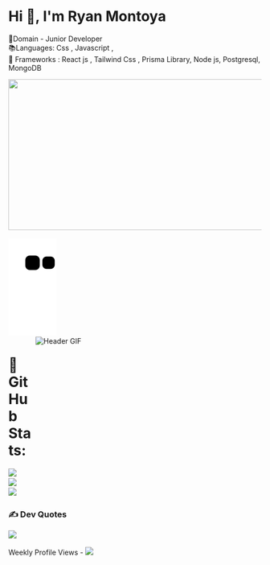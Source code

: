 # Hi 👋, I'm Ryan Montoya
🔰Domain - Junior Developer<br>📚Languages: Css , Javascript ,  <br>🧊 Frameworks : React js ,  Tailwind Css , Prisma Library, Node js, Postgresql, MongoDB

<div>
  <img src="https://media.giphy.com/media/dWesBcTLavkZuG35MI/giphy.gif" width="650" height="300"/>
</div>



![Snake animation](https://github.com/Tejender1521/Tejender1521/blob/output/github-contribution-grid-snake.svg)<img align="right"  alt="Header GIF" src="./code.gif" width="450" height="300" />

# 📒 GitHub Stats:
![](https://github-readme-stats.vercel.app/api?username=ryeact-dev&theme=dark&hide_border=false&include_all_commits=true&count_private=true)<br/>
![](https://github-readme-streak-stats.herokuapp.com/?user=ryeact-dev&theme=dark&hide_border=false)<br/>
![](https://github-readme-stats.vercel.app/api/top-langs/?username=ryeact-dev&theme=dark&hide_border=false&include_all_commits=true&count_private=true&layout=compact)

### ✍️ Dev Quotes
![](https://quotes-github-readme.vercel.app/api?type=horizontal&theme=radical)

Weekly Profile Views - 
[![](https://visitcount.itsvg.in/api?id=alkhalidsardar&icon=1&color=2)](https://visitcount.itsvg.in)

<!-- Proudly created with GPRM ( https://gprm.itsvg.in ) -->
